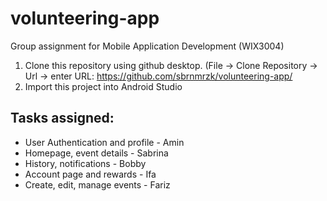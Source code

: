 # volunteering-app
Group assignment for Mobile Application Development (WIX3004)

1. Clone this repository using github desktop. (File -> Clone Repository -> Url -> enter URL: https://github.com/sbrnmrzk/volunteering-app/
2. Import this project into Android Studio

## Tasks assigned: 
- User Authentication and profile - Amin
- Homepage, event details - Sabrina
- History, notifications - Bobby
- Account page and rewards - Ifa
- Create, edit, manage events - Fariz
  
